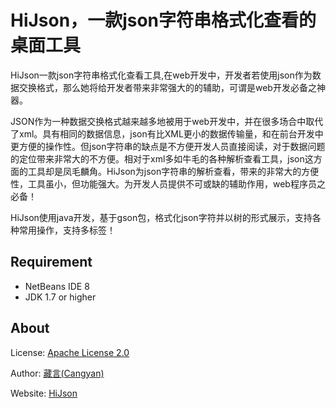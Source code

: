 ﻿# HiJson，一款json字符串格式化查看的桌面工具

HiJson一款json字符串格式化查看工具,在web开发中，开发者若使用json作为数据交换格式，那么她将给开发者带来非常强大的的辅助，可谓是web开发必备之神器。

JSON作为一种数据交换格式越来越多地被用于web开发中，并在很多场合中取代了xml。具有相同的数据信息，json有比XML更小的数据传输量，和在前台开发中更方便的操作性。但json字符串的缺点是不方便开发人员直接阅读，对于数据问题的定位带来非常大的不方便。相对于xml多如牛毛的各种解析查看工具，json这方面的工具却是凤毛麟角。HiJson为json字符串的解析查看，带来的非常大的方便性，工具虽小，但功能强大。为开发人员提供不可或缺的辅助作用，web程序员之必备！

HiJson使用java开发，基于gson包，格式化json字符并以树的形式展示，支持各种常用操作，支持多标签！



## Requirement

* NetBeans IDE 8
* JDK 1.7 or higher




## About

License: [Apache License 2.0](http://www.apache.org/licenses/LICENSE-2.0)

Author: [藏言(Cangyan)](mailto:beetle082@163.com)

Website: [HiJson](https://code.google.com/p/json-view/)